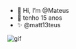 - 👋 Hi, I’m @Mateus
- 👀 tenho 15 anos
- ✨ @matt13teus

  
![gif](https://tenor.com/64vt.gif)

<!---
MateusLopes333/MateusLopes333 is a ✨ special ✨ repository because its `README.md` (this file) appears on your GitHub profile.
You can click the Preview link to take a look at your changes.
--->
